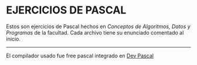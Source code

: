 # EJERCICIOS DE PASCAL

Estos son ejercicios de Pascal hechos en *Conceptos de Algoritmos, Datos y Programas* de la facultad.
Cada archivo tiene su enunciado comentado al inicio.

------------


El compilador usado fue free pascal integrado en [Dev Pascal](https://bloodshed.net/Dev-Pascal "Dev Pascal")